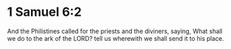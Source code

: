 # 1 Samuel 6:2

And the Philistines called for the priests and the diviners, saying, What shall we do to the ark of the LORD? tell us wherewith we shall send it to his place.